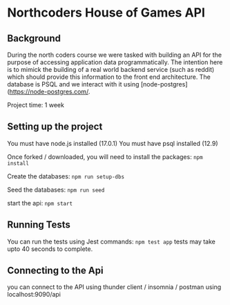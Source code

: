 # Northcoders House of Games API

## Background

During the north coders course we were tasked with building an API for the purpose of accessing application data programmatically. The intention here is to mimick the building of a real world backend service (such as reddit) which should provide this information to the front end architecture.
The database is PSQL and we interact with it using [node-postgres](https://node-postgres.com/.

Project time: 1 week

## Setting up the project

You must have node.js installed (17.0.1)
You must have psql installed (12.9)

Once forked / downloaded, you will need to install the packages:
``npm install``

Create the databases:
``npm run setup-dbs``

Seed the databases:
``npm run seed``

start the api:
``npm start``

## Running Tests

You can run the tests using Jest commands:
``npm test app``
tests may take upto 40 seconds to complete.

## Connecting to the Api

you can connect to the API using thunder client / insomnia / postman using localhost:9090/api
